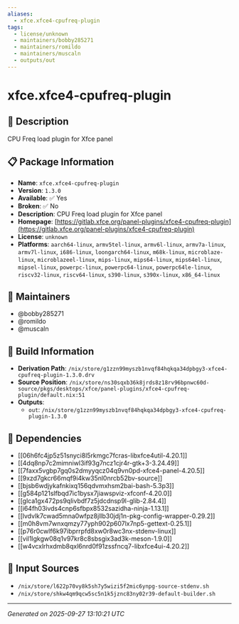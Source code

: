 ```yaml
---
aliases:
  - xfce.xfce4-cpufreq-plugin
tags:
  - license/unknown
  - maintainers/bobby285271
  - maintainers/romildo
  - maintainers/muscaln
  - outputs/out
---
```


# xfce.xfce4-cpufreq-plugin

## 📝 Description

CPU Freq load plugin for Xfce panel

## 📋 Package Information

- **Name**: `xfce.xfce4-cpufreq-plugin`
- **Version**: `1.3.0`
- **Available**: ✅ Yes
- **Broken**: ✅ No
- **Description**: CPU Freq load plugin for Xfce panel
- **Homepage**: [https://gitlab.xfce.org/panel-plugins/xfce4-cpufreq-plugin](https://gitlab.xfce.org/panel-plugins/xfce4-cpufreq-plugin)
- **License**: `unknown`
- **Platforms**: `aarch64-linux`, `armv5tel-linux`, `armv6l-linux`, `armv7a-linux`, `armv7l-linux`, `i686-linux`, `loongarch64-linux`, `m68k-linux`, `microblaze-linux`, `microblazeel-linux`, `mips-linux`, `mips64-linux`, `mips64el-linux`, `mipsel-linux`, `powerpc-linux`, `powerpc64-linux`, `powerpc64le-linux`, `riscv32-linux`, `riscv64-linux`, `s390-linux`, `s390x-linux`, `x86_64-linux`
## 👥 Maintainers

- @bobby285271
- @romildo
- @muscaln


## 🔧 Build Information

- **Derivation Path**: `/nix/store/g1zzn99myszb1nvqf84hqkqa34dpbgy3-xfce4-cpufreq-plugin-1.3.0.drv`
- **Source Position**: `/nix/store/ns30sqxb36k8jrds8z18rv96bpnwc60d-source/pkgs/desktops/xfce/panel-plugins/xfce4-cpufreq-plugin/default.nix:51`
- **Outputs**:
  - `out`:  `/nix/store/g1zzn99myszb1nvqf84hqkqa34dpbgy3-xfce4-cpufreq-plugin-1.3.0`

## 🔗 Dependencies

- [[06h6fc4jp5z51snyci8l5rkmgc7fcras-libxfce4util-4.20.1]]
- [[4dq8np7c2mimniwl3if93g7ncz1cjr4r-gtk+3-3.24.49]]
- [[7faxx5vgbp7gq0s2dmyyqcz04q9vn0pd-xfce4-panel-4.20.5]]
- [[9xzd7gkcr66mqf9i4kw35nl0nrcb52bv-source]]
- [[bjsb6wdjykafnkixq156qdvmxhsm2bai-bash-5.3p3]]
- [[g584p121slfbqd7ic1bysx7jiawspviz-xfconf-4.20.0]]
- [[glca1gx472ps9qlivbdf7z5jdcdnsp9l-glib-2.84.4]]
- [[i64fh03ivds4cnp6sfbpx8532sazidha-ninja-1.13.1]]
- [[lvdvlk7cwad5mna0wfpz8jllb30jdj1n-pkg-config-wrapper-0.29.2]]
- [[m0h8vm7wnxqmzy77yph902p607lx7np5-gettext-0.25.1]]
- [[p76r0cwlf6k97ibprrpfd8xw0r8wc3nx-stdenv-linux]]
- [[vil1lgkgw08q1v97kr8c8sbsgix3ad3k-meson-1.9.0]]
- [[w4vcxlrhxdmb8qxl6nrd0f91zssfncq7-libxfce4ui-4.20.2]]

## 📁 Input Sources

- `/nix/store/l622p70vy8k5sh7y5wizi5f2mic6ynpg-source-stdenv.sh`
- `/nix/store/shkw4qm9qcw5sc5n1k5jznc83ny02r39-default-builder.sh`

---
*Generated on 2025-09-27 13:10:21 UTC*
